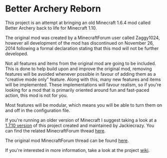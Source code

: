 # Better Archery Reborn
This project is an attempt at bringing an old Minecraft 1.6.4 mod called Better Archery back to life for Minecraft 1.10. 

The original mod was created by a MinecraftForum user called Zaggy1024, however all development of the mod has discontinued on November 26, 2014 following a formal declaration stating that this mod will not be further developed.

Not all features and items from the original mod are going to be included. This is done to help build upon and improve the original mod, removing features will be avoided whenever possible in favour of adding them as a "creative mode only" feature.
Along with this, many new features and items will be implemented. These implementations will favour realism, so if you're looking for a mod that is primarily oriented around fun and fast-paced action, this mod is not for you.

Most features will be modular, which means you will be able to turn them on and off in the configuration file.

If you're running an older version of Minecraft I suggest taking a look at a [1.7.10 version](https://github.com/Jackiecrazy/Arms-of-the-Bowyer) of this project created and maintained by Jackiecrazy. You can find the related MinecraftForum thread [here](http://www.minecraftforum.net/forums/mapping-and-modding/minecraft-mods/wip-mods/2747188-1-7-10-better-archery-reborn-wip).

The original mod MinecraftForum thread can be found [here](http://www.minecraftforum.net/forums/mapping-and-modding/minecraft-mods/1289058-better-archery-v1-6-2-adds-new-bows-arrows-quivers).

If you're interested in more information, take a look at the project [wiki](https://github.com/yooksi/Better-Archery-Reborn/wiki).
